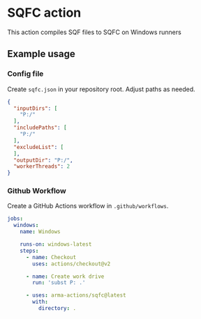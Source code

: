 # SQFC action

This action compiles SQF files to SQFC on Windows runners

## Example usage

### Config file

Create `sqfc.json` in your repository root.
Adjust paths as needed.

```json
{
  "inputDirs": [
    "P:/"
  ],
  "includePaths": [
    "P:/"
  ],
  "excludeList": [
  ],
  "outputDir": "P:/",
  "workerThreads": 2
}

```

### Github Workflow

Create a GitHub Actions workflow in `.github/workflows`.


```yaml
jobs:
  windows:
    name: Windows

    runs-on: windows-latest
    steps:
      - name: Checkout
        uses: actions/checkout@v2

      - name: Create work drive
        run: 'subst P: .'

      - uses: arma-actions/sqfc@latest
        with:
          directory: .
```
